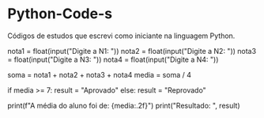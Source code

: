 # Python-Code-s

Códigos de estudos que escrevi como iniciante na linguagem Python.

nota1 = float(input("Digite a N1: "))
nota2 = float(input("Digite a N2: "))
nota3 = float(input("Digite a N3: "))
nota4 = float(input("Digite a N4: "))

soma = nota1 + nota2 + nota3 + nota4
media = soma / 4

if media >= 7:
    result = "Aprovado"
else:
    result = "Reprovado"


print(f"A média do aluno foi de: {media:.2f}")
print("Resultado: ", result)
